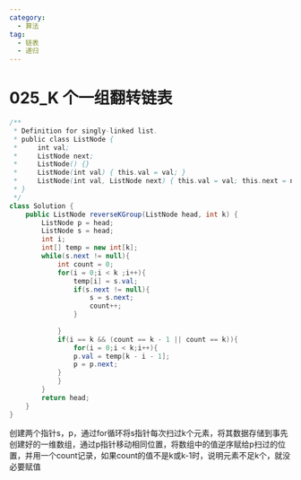 ```yaml
---
category: 
  - 算法
tag: 
  - 链表
  - 递归
---
```


# 025_K 个一组翻转链表

<Badge text="困难" type="danger" vertical="middle" />


```java
/**
 * Definition for singly-linked list.
 * public class ListNode {
 *     int val;
 *     ListNode next;
 *     ListNode() {}
 *     ListNode(int val) { this.val = val; }
 *     ListNode(int val, ListNode next) { this.val = val; this.next = next; }
 * }
 */
class Solution {
    public ListNode reverseKGroup(ListNode head, int k) {
        ListNode p = head;
        ListNode s = head;
        int i;
        int[] temp = new int[k];
        while(s.next != null){
            int count = 0;
            for(i = 0;i < k ;i++){
                temp[i] = s.val;
                if(s.next != null){
                    s = s.next;
                    count++;
                }
                
            }
            if(i == k && (count == k - 1 || count == k)){
                for(i = 0;i < k;i++){
                p.val = temp[k - i - 1];
                p = p.next;
            }
            }
        }
        return head;
    }
}
```

创建两个指针s，p，通过for循环将s指针每次扫过k个元素，将其数据存储到事先创建好的一维数组，通过p指针移动相同位置，将数组中的值逆序赋给p扫过的位置，并用一个count记录，如果count的值不是k或k-1时，说明元素不足k个，就没必要赋值